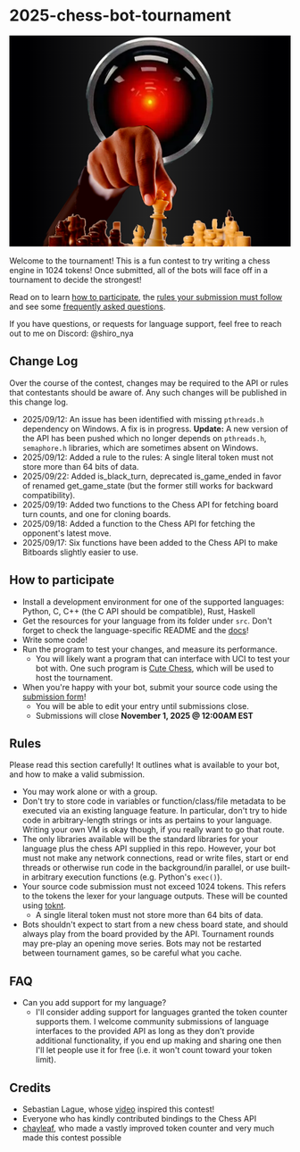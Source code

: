 # 2025-chess-bot-tournament
![Tournament banner](/resources/chess_tournament_banner.png)

Welcome to the tournament! This is a fun contest to try writing a chess engine in 1024 tokens! Once submitted, all of the bots will face off in a tournament to decide the strongest!

Read on to learn [how to participate](https://github.com/shiro-nya/2025-chess-bot-tournament/blob/main/README.md#how-to-participate), the [rules your submission must follow](https://github.com/shiro-nya/2025-chess-bot-tournament/blob/main/README.md#rules) and see some [frequently asked questions](https://github.com/shiro-nya/2025-chess-bot-tournament/blob/main/README.md#faq).

If you have questions, or requests for language support, feel free to reach out to me on Discord: @shiro_nya

## Change Log
Over the course of the contest, changes may be required to the API or rules that contestants should be aware of. Any such changes will be published in this change log.
- 2025/09/12: An issue has been identified with missing `pthreads.h` dependency on Windows. A fix is in progress. **Update:** A new version of the API has been pushed which no longer depends on `pthreads.h`, `semaphore.h` libraries, which are sometimes absent on Windows.
- 2025/09/12: Added a rule to the rules: A single literal token must not store more than 64 bits of data.
- 2025/09/22: Added is_black_turn, deprecated is_game_ended in favor of renamed get_game_state (but the former still works for backward compatibility).
- 2025/09/19: Added two functions to the Chess API for fetching board turn counts, and one for cloning boards.
- 2025/09/18: Added a function to the Chess API for fetching the opponent's latest move.
- 2025/09/17: Six functions have been added to the Chess API to make Bitboards slightly easier to use.

## How to participate
- Install a development environment for one of the supported languages: Python, C, C++ (the C API should be compatible), Rust, Haskell
- Get the resources for your language from its folder under `src`. Don't forget to check the language-specific README and the [docs](https://github.com/shiro-nya/2025-chess-bot-tournament/wiki)!
- Write some code!
- Run the program to test your changes, and measure its performance.
  - You will likely want a program that can interface with UCI to test your bot with. One such program is [Cute Chess](https://cutechess.com), which will be used to host the tournament.
- When you're happy with your bot, submit your source code using the [submission form](https://forms.gle/hUD66B5Aec3Z64aJ7)!
  - You will be able to edit your entry until submissions close.
  - Submissions will close **November 1, 2025 @ 12:00AM EST**

## Rules
Please read this section carefully! It outlines what is available to your bot, and how to make a valid submission.
- You may work alone or with a group.
- Don't try to store code in variables or function/class/file metadata to be executed via an existing language feature. In particular, don't try to hide code in arbitrary-length strings or ints as pertains to your language. Writing your own VM is okay though, if you really want to go that route.
- The only libraries available will be the standard libraries for your language plus the chess API supplied in this repo. However, your bot must not make any network connections, read or write files, start or end threads or otherwise run code in the background/in parallel, or use built-in arbitrary execution functions (e.g. Python's `exec()`).
- Your source code submission must not exceed 1024 tokens. This refers to the tokens the lexer for your language outputs. These will be counted using [toknt](https://github.com/chayleaf/toknt/tree/master).
  - A single literal token must not store more than 64 bits of data.
- Bots shouldn't expect to start from a new chess board state, and should always play from the board provided by the API. Tournament rounds may pre-play an opening move series. Bots may not be restarted between tournament games, so be careful what you cache.

## FAQ
- Can you add support for my language?
  - I'll consider adding support for languages granted the token counter supports them. I welcome community submissions of language interfaces to the provided API as long as they don't provide additional functionality, if you end up making and sharing one then I'll let people use it for free (i.e. it won't count toward your token limit).

## Credits
- Sebastian Lague, whose [video](https://www.youtube.com/watch?v=Ne40a5LkK6A) inspired this contest!
- Everyone who has kindly contributed bindings to the Chess API
- [chayleaf](https://github.com/chayleaf), who made a vastly improved token counter and very much made this contest possible
